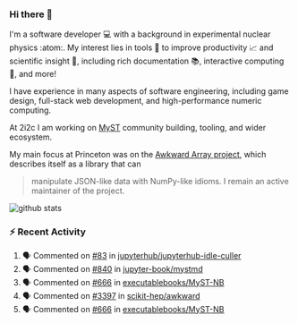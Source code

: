 ### Hi there 👋 

I'm a software developer 💻 with a background in experimental nuclear physics :atom:. My interest lies in tools :wrench: to improve productivity :chart_with_upwards_trend: and scientific insight :telescope:, including rich documentation 📚, interactive computing 🧮, and more! 

I have experience in many aspects of software engineering, including game design, full-stack web development, and high-performance numeric computing. 

At 2i2c I am working on [MyST](https://github.com/jupyter-book/mystmd) community building, tooling, and wider ecosystem. 

My main focus at Princeton was on the [Awkward Array project](awkward-array.org/), which describes itself as a library that can 
> manipulate JSON-like data with NumPy-like idioms. I remain an active maintainer of the project. 

![github stats](https://github-readme-stats.vercel.app/api?username=agoose77&show_icons=true&hide_rank=true&hide_title=true&bg_color=30,e76445,904e95&text_color=efe3ec&icon_color=efe3ec)
<!--
**agoose77/agoose77** is a ✨ _special_ ✨ repository because its `README.md` (this file) appears on your GitHub profile.

Here are some ideas to get you started:

- 🔭 I’m currently working on ...
- 🌱 I’m currently learning ...
- 👯 I’m looking to collaborate on ...
- 🤔 I’m looking for help with ...
- 💬 Ask me about ...
- 📫 How to reach me: ...
- 😄 Pronouns: ...
- ⚡ Fun fact: ...
-->

### :zap: Recent Activity

<!--START_SECTION:activity-->
1. 🗣 Commented on [#83](https://github.com/jupyterhub/jupyterhub-idle-culler/pull/83#issuecomment-2651304813) in [jupyterhub/jupyterhub-idle-culler](https://github.com/jupyterhub/jupyterhub-idle-culler)
2. 🗣 Commented on [#840](https://github.com/jupyter-book/mystmd/issues/840#issuecomment-2651015052) in [jupyter-book/mystmd](https://github.com/jupyter-book/mystmd)
3. 🗣 Commented on [#666](https://github.com/executablebooks/MyST-NB/issues/666#issuecomment-2650582242) in [executablebooks/MyST-NB](https://github.com/executablebooks/MyST-NB)
4. 🗣 Commented on [#3397](https://github.com/scikit-hep/awkward/pull/3397#issuecomment-2648335432) in [scikit-hep/awkward](https://github.com/scikit-hep/awkward)
5. 🗣 Commented on [#666](https://github.com/executablebooks/MyST-NB/issues/666#issuecomment-2648186987) in [executablebooks/MyST-NB](https://github.com/executablebooks/MyST-NB)
<!--END_SECTION:activity-->
